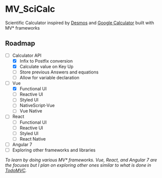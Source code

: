 # MV_SciCalc
Scientific Calculator inspired by [Desmos](https://www.desmos.com/scientific) and [Google Calculator](https://www.google.com/search?q=calculator) built with MV* frameworks

## Roadmap
* [ ] Calculator API
  * [x] Infix to Postfix conversion
  * [x] Calculate value on Key Up
  * [ ] Store previous Answers and equations
  * [ ] Allow for variable declaration
* [ ] Vue
  * [x] Functional UI
  * [ ] Reactive UI
  * [ ] Styled UI
  * [ ] NativeScript-Vue
  * [ ] Vue Native
* [ ] React
  * [ ] Functional UI
  * [ ] Reactive UI
  * [ ] Styled UI
  * [ ] React Native
* [ ] Angular 7
* [ ] Exploring other frameworks and libraries

_To learn by doing various MV* frameworks. Vue, React, and Angular 7 are the focuses but I plan on exploring other ones similar to what is done in [TodoMVC](https://github.com/tastejs/todomvc)._